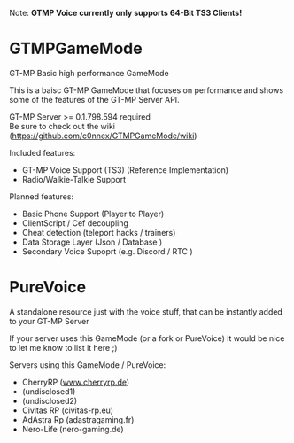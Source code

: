 Note: **GTMP Voice currently only supports 64-Bit TS3 Clients!**

# GTMPGameMode
GT-MP Basic high performance GameMode

This is a baisc GT-MP GameMode that focuses on performance and shows some of the features of the GT-MP Server API.

GT-MP Server >= 0.1.798.594 required  
Be sure to check out the wiki (https://github.com/c0nnex/GTMPGameMode/wiki)

Included features:

* GT-MP Voice Support (TS3) (Reference Implementation)
* Radio/Walkie-Talkie Support


Planned features:

* Basic Phone Support (Player to Player)
* ClientScript / Cef decoupling
* Cheat detection (teleport hacks / trainers)
* Data Storage Layer (Json / Database )
* Secondary Voice Supoprt (e.g. Discord / RTC )


# PureVoice

A standalone resource just with the voice stuff, that can be instantly added to your GT-MP Server

If your server uses this GameMode (or a fork or PureVoice) it would be nice to let me know to list it here ;)

Servers using this GameMode / PureVoice:
* CherryRP (www.cherryrp.de)
* (undisclosed1)
* (undisclosed2)
* Civitas RP (civitas-rp.eu)
* AdAstra Rp (adastragaming.fr)
* Nero-Life (nero-gaming.de)

